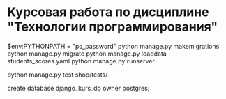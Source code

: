 # Курсовая работа по дисциплине "Технологии программирования"

$env:PYTHONPATH = "ps_password"
python manage.py makemigrations
python manage.py migrate
python manage.py loaddata students_scores.yaml
python manage.py runserver

python manage.py test shop/tests/

create database django_kurs_db owner postgres;